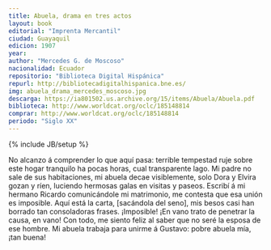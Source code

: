 ```yaml
---
title: Abuela, drama en tres actos
layout: book
editorial: "Imprenta Mercantil"
ciudad: Guayaquil
edicion: 1907
year: 
author: "Mercedes G. de Moscoso"
nacionalidad: Ecuador
repositorio: "Biblioteca Digital Hispánica"
repurl: http://bibliotecadigitalhispanica.bne.es/
img: abuela_drama_mercedes_moscoso.jpg
descarga: https://ia801502.us.archive.org/15/items/Abuela/Abuela.pdf
biblioteca: http://www.worldcat.org/oclc/185148814
comprar: http://www.worldcat.org/oclc/185148814
periodo: "Siglo XX"
---
```

{% include JB/setup %}

No alcanzo á comprender lo que aquí pasa: terrible tempestad ruje sobre este hogar tranquilo ha pocas horas, cual transparente lago. Mi padre no sale de sus habitaciones, mi abuela decae visiblemente, solo Dora y Elvira gozan y ríen, luciendo hermosas galas en visitas y paseos. Escribí á mi hermano Ricardo comunicándole mi matrimonio, me contesta que esa unión es imposible. Aquí está la carta, [sacándola del seno], mis besos casi han borrado tan consoladoras frases. ¡Imposible! ¡En vano trato de penetrar la causa, en vano! Con todo, me siento feliz al saber que no seré la esposa de ese hombre. Mi abuela trabaja para unirme á Gustavo: pobre abuela mía, ¡tan buena!
